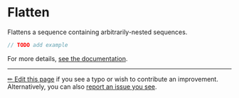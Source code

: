 # Flatten

Flattens a sequence containing arbitrarily-nested sequences.

```c# --destination-file ../code/Program.cs --region statements --project ../code/TryMoreLinq.csproj
// TODO add example
```

For more details, [see the documentation][doc].

---

[&#x270F; Edit this page][edit] if you see a typo or wish to contribute an
improvement. Alternatively, you can also [report an issue you see][issue].


[edit]: https://github.com/morelinq/try/edit/master/flatten.md
[issue]: https://github.com/morelinq/try/issues/new?title=Flatten
[doc]: https://morelinq.github.io/3.1/ref/api/html/Overload_MoreLinq_MoreEnumerable_Flatten.htm
